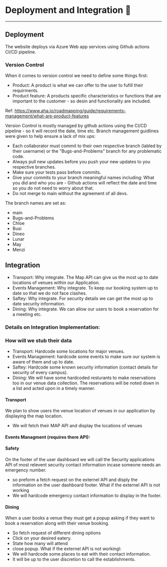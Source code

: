 

# Deployment and Integration :rocket:

---

## Deployment

The website deploys via Azure Web app services using Github actions CI/CD pipeline.

### Version Control

When it comes to version control we need to define some things first:

- Product: A product is what we can offer to the user to fufill their requirments.
- Product feature: A products specific characteristics or functions that are important to the customer - so desin and functionality are included.

Ref: https://www.aha.io/roadmapping/guide/requirements-management/what-are-product-features

Version Control is mostly managed by github actions using the CI/CD pipeline - so it will record the date, time etc.
Branch management guidlines were given to help ensure a lack of mix ups:

- Each collaborator must commit to their own respective branch (labled by their username) or the "Bugs-and-Problems" branch for any problematic code.
- Always pull new updates before you push your new updates to you respective branches.
- Make sure your tests pass before commits.
- Give your commits to your branch meaningful names including: What you did and who you are - Github actions will reflect the date and time so you do not need to worry about that.
- Do not merge to main without the agreement of all devs.

The branch names are set as:

- main
- Bugs-and-Problems
- Chloe
- Busi
- Dineo
- Lunar
- May
- Menzi

## Integration

- Transport: Why integrate. The Map API can give us the most up to date locations of venues within our Application.
- Events Management: Why integrate. To keep our booking system up to date so that we do not face clashes.
- Saftey: Why integrate. For security details we can get the most up to date security information.
- Dining: Why integrate. We can allow our users to book a reservation for a meeting etc.

### Details on Integration Implementation:
### How will we stub their data

- Transport: Hardcode some locations for major venues.
- Events Management: hardcode some events to make sure our system is aware of them and up to date.
- Saftey: Hardcode some known security information (contact details for security of every campus).
- Dining: We will have some hardcoded resturants to make reservations too in our venue data collection. The reservations will be noted down in a list and acted upon in a timely manner.
  
#### Transport
We plan to show users the venue location of venues in our application by displaying the map location.
- We will fetch their MAP API and display the locations of venues

#### Events Managment (requires there API):

#### Safety
On the footer of the user dashboard we will call the Security applications API of most relevent security contact information incase someone needs an emergency number. 
- so preform a fetch request on the externel API and disply the information on the user dashboard footer.
What if the externel API is not working
- We will hardcode emergency contact information to display in the footer.

#### Dining
When a user books a venue they must get a popup asking if they want to book a reservation along with their venue booking. 
- So fetch request of different dining options
- Click on your desired eatery.
- State how many will attend
- close popup.
What if the externel API is not workingl:
- We will hardcode some places to eat with their contact information.
- It will be up to the user discretion to call the establishments.
